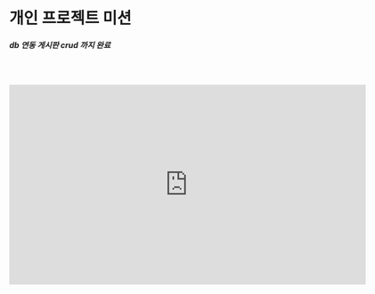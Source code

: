 <h1>개인 프로젝트 미션

<h5> db 연동 게시판 crud 까지 완료

<br><br>

<iframe width="640" height="360" src="https://youtu.be/-BD3JvbUuzI" frameborder="0" gesture="media" allowfullscreen=""></iframe>
